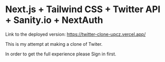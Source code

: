 # Next.js + Tailwind CSS + Twitter API + Sanity.io + NextAuth


Link to the deployed version: https://twitter-clone-upcz.vercel.app/

This is my attempt at making a clone of Twiter.

In order to get the full experience please Sign in first.
